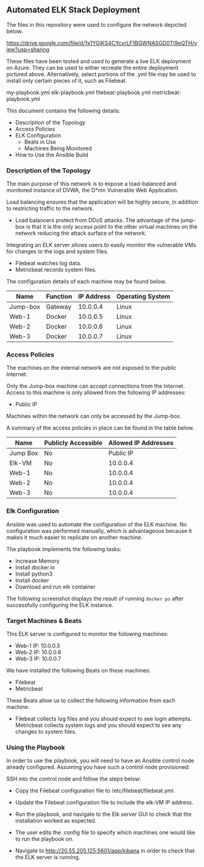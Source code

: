 ## Automated ELK Stack Deployment

The files in this repository were used to configure the network depicted below.

https://drive.google.com/file/d/1x1YGiKS4CYcxrLF1BGWNASGD0Tl9eQTH/view?usp=sharing

These files have been tested and used to generate a live ELK deployment on Azure. They can be used to either recreate the entire deployment pictured above. Alternatively, select portions of the .yml file may be used to install only certain pieces of it, such as Filebeat.

my-playbook.yml
elk-playbook.yml
filebeat-playbook.yml
metricbeat-playbook.yml

This document contains the following details:
- Description of the Topology
- Access Policies
- ELK Configuration
  - Beats in Use
  - Machines Being Monitored
- How to Use the Ansible Build

### Description of the Topology

The main purpose of this network is to expose a load-balanced and monitored instance of DVWA, the D*mn Vulnerable Web Application.

Load balancing ensures that the application will be highly secure, in addition to restricting traffic to the network.
- Load balancers protect from DDoS attacks. The advantage of the jump-box is that it is the only access point to the other virtual machines on the network reducing the attack surface of the network. 

Integrating an ELK server allows users to easily monitor the vulnerable VMs for changes to the logs and system files.
- Filebeat watches log data. 
- Metricbeat records system files.

The configuration details of each machine may be found below.

| Name       | Function | IP Address | Operating System |
|------------|----------|------------|------------------|
| Jump-box   | Gateway  | 10.0.0.4   | Linux            |
| Web-1      | Docker   | 10.0.0.5   | Linux            |
| Web-2      | Docker   | 10.0.0.6   | Linux            |
| Web-3      | Docker   | 10.0.0.7   | Linux            |

### Access Policies

The machines on the internal network are not exposed to the public Internet. 

Only the Jump-box machine can accept connections from the Internet. Access to this machine is only allowed from the following IP addresses:
- Public IP

Machines within the network can only be accessed by the Jump-box.

A summary of the access policies in place can be found in the table below.

| Name       | Publicly Accessible | Allowed IP Addresses |
|------------|---------------------|----------------------|
| Jump Box   | No                  | Public IP            |
| Elk-VM     | No                  | 10.0.0.4             |
| Web-1      | No                  | 10.0.0.4             |
| Web-2      | No                  | 10.0.0.4             |
| Web-3      | No                  | 10.0.0.4             |

### Elk Configuration

Ansible was used to automate the configuration of the ELK machine. No configuration was performed manually, which is advantageous because it makes it much easier to replicate on another machine. 

The playbook implements the following tasks:
- Increase Memory 
- Install docker.io
- Install python3
- Install docker
- Download and run elk container

The following screenshot displays the result of running `docker ps` after successfully configuring the ELK instance.


### Target Machines & Beats
This ELK server is configured to monitor the following machines:
- Web-1 IP: 10.0.0.5
- Web-2 IP: 10.0.0.6
- Web-3 IP: 10.0.0.7

We have installed the following Beats on these machines:
- Filebeat 
- Metricbeat

These Beats allow us to collect the following information from each machine:
- Filebeat collects log files and you should expect to see login attempts. Metricbeat collects system logs and you should expect to see any changes to system files. 

### Using the Playbook
In order to use the playbook, you will need to have an Ansible control node already configured. Assuming you have such a control node provisioned: 

SSH into the control node and follow the steps below:
- Copy the Filebeat configuration file to /etc/filebeat/filebeat.yml.
- Update the Filebeat configuration file to include the elk-VM IP address.
- Run the playbook, and navigate to the Elk server GUI to check that the installation worked as expected.

- The user edits the .config file to specify which machines one would like to run the playbook on.   
- Navigate to http://20.55.205.125:5601/app/kibana in order to check that the ELK server is running.
